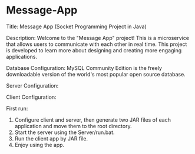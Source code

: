 # Message-App

Title:
Message App (Socket Programming Project in Java)

Description:
Welcome to the "Message App" project! This is a microservice that allows users 
to communicate with each other in real time. This project is developed to learn 
more about designing and creating more engaging applications.

Database Configuration:
MySQL Community Edition is the freely downloadable version of the world's most 
popular open source database. 

Server Configuration:


Client Configuration:


First run:
1. Configure client and server, then generate two JAR files of each application and
move them to the root directory.
2. Start the server using the Server/run.bat.
3. Run the client app by JAR file.
4. Enjoy using the app. 
